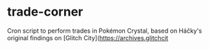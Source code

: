 # trade-corner

Cron script to perform trades in Pokémon Crystal, based on Háčky's original findings on [Glitch City](https://archives.glitchcit